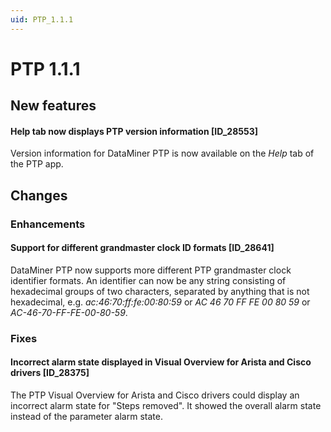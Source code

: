 ```yaml
---
uid: PTP_1.1.1
---
```


# PTP 1.1.1

## New features

#### Help tab now displays PTP version information \[ID_28553\]

Version information for DataMiner PTP is now available on the *Help* tab of the PTP app.

## Changes

### Enhancements

#### Support for different grandmaster clock ID formats \[ID_28641\]

DataMiner PTP now supports more different PTP grandmaster clock identifier formats. An identifier can now be any string consisting of hexadecimal groups of two characters, separated by anything that is not hexadecimal, e.g. *ac:46:70:ff:fe:00:80:59* or *AC 46 70 FF FE 00 80 59* or *AC-46-70-FF-FE-00-80-59*.

### Fixes

#### Incorrect alarm state displayed in Visual Overview for Arista and Cisco drivers \[ID_28375\]

The PTP Visual Overview for Arista and Cisco drivers could display an incorrect alarm state for "Steps removed". It showed the overall alarm state instead of the parameter alarm state.
